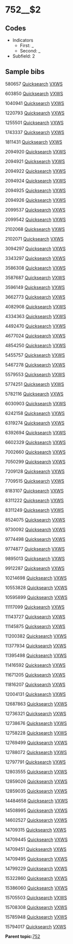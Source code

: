 # 752\_\_$2

## Codes

-   Indicators
    -   First: \_
    -   Second: \_
-   Subfield: 2

## Sample bibs

580657 [Quicksearch](https://search.library.yale.edu/catalog/580657) [VXWS](http://prodorbis.library.yale.edu:7014/vxws/GetHoldingsService?bibId=580657)

603850 [Quicksearch](https://search.library.yale.edu/catalog/603850) [VXWS](http://prodorbis.library.yale.edu:7014/vxws/GetHoldingsService?bibId=603850)

1040941 [Quicksearch](https://search.library.yale.edu/catalog/1040941) [VXWS](http://prodorbis.library.yale.edu:7014/vxws/GetHoldingsService?bibId=1040941)

1220793 [Quicksearch](https://search.library.yale.edu/catalog/1220793) [VXWS](http://prodorbis.library.yale.edu:7014/vxws/GetHoldingsService?bibId=1220793)

1255501 [Quicksearch](https://search.library.yale.edu/catalog/1255501) [VXWS](http://prodorbis.library.yale.edu:7014/vxws/GetHoldingsService?bibId=1255501)

1743337 [Quicksearch](https://search.library.yale.edu/catalog/1743337) [VXWS](http://prodorbis.library.yale.edu:7014/vxws/GetHoldingsService?bibId=1743337)

1811431 [Quicksearch](https://search.library.yale.edu/catalog/1811431) [VXWS](http://prodorbis.library.yale.edu:7014/vxws/GetHoldingsService?bibId=1811431)

2094920 [Quicksearch](https://search.library.yale.edu/catalog/2094920) [VXWS](http://prodorbis.library.yale.edu:7014/vxws/GetHoldingsService?bibId=2094920)

2094921 [Quicksearch](https://search.library.yale.edu/catalog/2094921) [VXWS](http://prodorbis.library.yale.edu:7014/vxws/GetHoldingsService?bibId=2094921)

2094922 [Quicksearch](https://search.library.yale.edu/catalog/2094922) [VXWS](http://prodorbis.library.yale.edu:7014/vxws/GetHoldingsService?bibId=2094922)

2094924 [Quicksearch](https://search.library.yale.edu/catalog/2094924) [VXWS](http://prodorbis.library.yale.edu:7014/vxws/GetHoldingsService?bibId=2094924)

2094925 [Quicksearch](https://search.library.yale.edu/catalog/2094925) [VXWS](http://prodorbis.library.yale.edu:7014/vxws/GetHoldingsService?bibId=2094925)

2094926 [Quicksearch](https://search.library.yale.edu/catalog/2094926) [VXWS](http://prodorbis.library.yale.edu:7014/vxws/GetHoldingsService?bibId=2094926)

2099537 [Quicksearch](https://search.library.yale.edu/catalog/2099537) [VXWS](http://prodorbis.library.yale.edu:7014/vxws/GetHoldingsService?bibId=2099537)

2099542 [Quicksearch](https://search.library.yale.edu/catalog/2099542) [VXWS](http://prodorbis.library.yale.edu:7014/vxws/GetHoldingsService?bibId=2099542)

2102068 [Quicksearch](https://search.library.yale.edu/catalog/2102068) [VXWS](http://prodorbis.library.yale.edu:7014/vxws/GetHoldingsService?bibId=2102068)

2102071 [Quicksearch](https://search.library.yale.edu/catalog/2102071) [VXWS](http://prodorbis.library.yale.edu:7014/vxws/GetHoldingsService?bibId=2102071)

3094297 [Quicksearch](https://search.library.yale.edu/catalog/3094297) [VXWS](http://prodorbis.library.yale.edu:7014/vxws/GetHoldingsService?bibId=3094297)

3343297 [Quicksearch](https://search.library.yale.edu/catalog/3343297) [VXWS](http://prodorbis.library.yale.edu:7014/vxws/GetHoldingsService?bibId=3343297)

3586308 [Quicksearch](https://search.library.yale.edu/catalog/3586308) [VXWS](http://prodorbis.library.yale.edu:7014/vxws/GetHoldingsService?bibId=3586308)

3587687 [Quicksearch](https://search.library.yale.edu/catalog/3587687) [VXWS](http://prodorbis.library.yale.edu:7014/vxws/GetHoldingsService?bibId=3587687)

3596149 [Quicksearch](https://search.library.yale.edu/catalog/3596149) [VXWS](http://prodorbis.library.yale.edu:7014/vxws/GetHoldingsService?bibId=3596149)

3662773 [Quicksearch](https://search.library.yale.edu/catalog/3662773) [VXWS](http://prodorbis.library.yale.edu:7014/vxws/GetHoldingsService?bibId=3662773)

4082908 [Quicksearch](https://search.library.yale.edu/catalog/4082908) [VXWS](http://prodorbis.library.yale.edu:7014/vxws/GetHoldingsService?bibId=4082908)

4334363 [Quicksearch](https://search.library.yale.edu/catalog/4334363) [VXWS](http://prodorbis.library.yale.edu:7014/vxws/GetHoldingsService?bibId=4334363)

4492470 [Quicksearch](https://search.library.yale.edu/catalog/4492470) [VXWS](http://prodorbis.library.yale.edu:7014/vxws/GetHoldingsService?bibId=4492470)

4677024 [Quicksearch](https://search.library.yale.edu/catalog/4677024) [VXWS](http://prodorbis.library.yale.edu:7014/vxws/GetHoldingsService?bibId=4677024)

4854250 [Quicksearch](https://search.library.yale.edu/catalog/4854250) [VXWS](http://prodorbis.library.yale.edu:7014/vxws/GetHoldingsService?bibId=4854250)

5455757 [Quicksearch](https://search.library.yale.edu/catalog/5455757) [VXWS](http://prodorbis.library.yale.edu:7014/vxws/GetHoldingsService?bibId=5455757)

5467278 [Quicksearch](https://search.library.yale.edu/catalog/5467278) [VXWS](http://prodorbis.library.yale.edu:7014/vxws/GetHoldingsService?bibId=5467278)

5579553 [Quicksearch](https://search.library.yale.edu/catalog/5579553) [VXWS](http://prodorbis.library.yale.edu:7014/vxws/GetHoldingsService?bibId=5579553)

5774251 [Quicksearch](https://search.library.yale.edu/catalog/5774251) [VXWS](http://prodorbis.library.yale.edu:7014/vxws/GetHoldingsService?bibId=5774251)

5782116 [Quicksearch](https://search.library.yale.edu/catalog/5782116) [VXWS](http://prodorbis.library.yale.edu:7014/vxws/GetHoldingsService?bibId=5782116)

6030903 [Quicksearch](https://search.library.yale.edu/catalog/6030903) [VXWS](http://prodorbis.library.yale.edu:7014/vxws/GetHoldingsService?bibId=6030903)

6242158 [Quicksearch](https://search.library.yale.edu/catalog/6242158) [VXWS](http://prodorbis.library.yale.edu:7014/vxws/GetHoldingsService?bibId=6242158)

6319274 [Quicksearch](https://search.library.yale.edu/catalog/6319274) [VXWS](http://prodorbis.library.yale.edu:7014/vxws/GetHoldingsService?bibId=6319274)

6392694 [Quicksearch](https://search.library.yale.edu/catalog/6392694) [VXWS](http://prodorbis.library.yale.edu:7014/vxws/GetHoldingsService?bibId=6392694)

6602329 [Quicksearch](https://search.library.yale.edu/catalog/6602329) [VXWS](http://prodorbis.library.yale.edu:7014/vxws/GetHoldingsService?bibId=6602329)

7002660 [Quicksearch](https://search.library.yale.edu/catalog/7002660) [VXWS](http://prodorbis.library.yale.edu:7014/vxws/GetHoldingsService?bibId=7002660)

7050299 [Quicksearch](https://search.library.yale.edu/catalog/7050299) [VXWS](http://prodorbis.library.yale.edu:7014/vxws/GetHoldingsService?bibId=7050299)

7209128 [Quicksearch](https://search.library.yale.edu/catalog/7209128) [VXWS](http://prodorbis.library.yale.edu:7014/vxws/GetHoldingsService?bibId=7209128)

7709515 [Quicksearch](https://search.library.yale.edu/catalog/7709515) [VXWS](http://prodorbis.library.yale.edu:7014/vxws/GetHoldingsService?bibId=7709515)

8183107 [Quicksearch](https://search.library.yale.edu/catalog/8183107) [VXWS](http://prodorbis.library.yale.edu:7014/vxws/GetHoldingsService?bibId=8183107)

8311222 [Quicksearch](https://search.library.yale.edu/catalog/8311222) [VXWS](http://prodorbis.library.yale.edu:7014/vxws/GetHoldingsService?bibId=8311222)

8311249 [Quicksearch](https://search.library.yale.edu/catalog/8311249) [VXWS](http://prodorbis.library.yale.edu:7014/vxws/GetHoldingsService?bibId=8311249)

8524075 [Quicksearch](https://search.library.yale.edu/catalog/8524075) [VXWS](http://prodorbis.library.yale.edu:7014/vxws/GetHoldingsService?bibId=8524075)

9730092 [Quicksearch](https://search.library.yale.edu/catalog/9730092) [VXWS](http://prodorbis.library.yale.edu:7014/vxws/GetHoldingsService?bibId=9730092)

9774498 [Quicksearch](https://search.library.yale.edu/catalog/9774498) [VXWS](http://prodorbis.library.yale.edu:7014/vxws/GetHoldingsService?bibId=9774498)

9774877 [Quicksearch](https://search.library.yale.edu/catalog/9774877) [VXWS](http://prodorbis.library.yale.edu:7014/vxws/GetHoldingsService?bibId=9774877)

9895013 [Quicksearch](https://search.library.yale.edu/catalog/9895013) [VXWS](http://prodorbis.library.yale.edu:7014/vxws/GetHoldingsService?bibId=9895013)

9912287 [Quicksearch](https://search.library.yale.edu/catalog/9912287) [VXWS](http://prodorbis.library.yale.edu:7014/vxws/GetHoldingsService?bibId=9912287)

10214698 [Quicksearch](https://search.library.yale.edu/catalog/10214698) [VXWS](http://prodorbis.library.yale.edu:7014/vxws/GetHoldingsService?bibId=10214698)

10553828 [Quicksearch](https://search.library.yale.edu/catalog/10553828) [VXWS](http://prodorbis.library.yale.edu:7014/vxws/GetHoldingsService?bibId=10553828)

10595899 [Quicksearch](https://search.library.yale.edu/catalog/10595899) [VXWS](http://prodorbis.library.yale.edu:7014/vxws/GetHoldingsService?bibId=10595899)

11117099 [Quicksearch](https://search.library.yale.edu/catalog/11117099) [VXWS](http://prodorbis.library.yale.edu:7014/vxws/GetHoldingsService?bibId=11117099)

11143727 [Quicksearch](https://search.library.yale.edu/catalog/11143727) [VXWS](http://prodorbis.library.yale.edu:7014/vxws/GetHoldingsService?bibId=11143727)

11145875 [Quicksearch](https://search.library.yale.edu/catalog/11145875) [VXWS](http://prodorbis.library.yale.edu:7014/vxws/GetHoldingsService?bibId=11145875)

11200382 [Quicksearch](https://search.library.yale.edu/catalog/11200382) [VXWS](http://prodorbis.library.yale.edu:7014/vxws/GetHoldingsService?bibId=11200382)

11377934 [Quicksearch](https://search.library.yale.edu/catalog/11377934) [VXWS](http://prodorbis.library.yale.edu:7014/vxws/GetHoldingsService?bibId=11377934)

11395498 [Quicksearch](https://search.library.yale.edu/catalog/11395498) [VXWS](http://prodorbis.library.yale.edu:7014/vxws/GetHoldingsService?bibId=11395498)

11416592 [Quicksearch](https://search.library.yale.edu/catalog/11416592) [VXWS](http://prodorbis.library.yale.edu:7014/vxws/GetHoldingsService?bibId=11416592)

11671205 [Quicksearch](https://search.library.yale.edu/catalog/11671205) [VXWS](http://prodorbis.library.yale.edu:7014/vxws/GetHoldingsService?bibId=11671205)

11816207 [Quicksearch](https://search.library.yale.edu/catalog/11816207) [VXWS](http://prodorbis.library.yale.edu:7014/vxws/GetHoldingsService?bibId=11816207)

12004131 [Quicksearch](https://search.library.yale.edu/catalog/12004131) [VXWS](http://prodorbis.library.yale.edu:7014/vxws/GetHoldingsService?bibId=12004131)

12687863 [Quicksearch](https://search.library.yale.edu/catalog/12687863) [VXWS](http://prodorbis.library.yale.edu:7014/vxws/GetHoldingsService?bibId=12687863)

12736321 [Quicksearch](https://search.library.yale.edu/catalog/12736321) [VXWS](http://prodorbis.library.yale.edu:7014/vxws/GetHoldingsService?bibId=12736321)

12738676 [Quicksearch](https://search.library.yale.edu/catalog/12738676) [VXWS](http://prodorbis.library.yale.edu:7014/vxws/GetHoldingsService?bibId=12738676)

12758228 [Quicksearch](https://search.library.yale.edu/catalog/12758228) [VXWS](http://prodorbis.library.yale.edu:7014/vxws/GetHoldingsService?bibId=12758228)

12769499 [Quicksearch](https://search.library.yale.edu/catalog/12769499) [VXWS](http://prodorbis.library.yale.edu:7014/vxws/GetHoldingsService?bibId=12769499)

12788072 [Quicksearch](https://search.library.yale.edu/catalog/12788072) [VXWS](http://prodorbis.library.yale.edu:7014/vxws/GetHoldingsService?bibId=12788072)

12797791 [Quicksearch](https://search.library.yale.edu/catalog/12797791) [VXWS](http://prodorbis.library.yale.edu:7014/vxws/GetHoldingsService?bibId=12797791)

12803555 [Quicksearch](https://search.library.yale.edu/catalog/12803555) [VXWS](http://prodorbis.library.yale.edu:7014/vxws/GetHoldingsService?bibId=12803555)

12859026 [Quicksearch](https://search.library.yale.edu/catalog/12859026) [VXWS](http://prodorbis.library.yale.edu:7014/vxws/GetHoldingsService?bibId=12859026)

12859035 [Quicksearch](https://search.library.yale.edu/catalog/12859035) [VXWS](http://prodorbis.library.yale.edu:7014/vxws/GetHoldingsService?bibId=12859035)

14484658 [Quicksearch](https://search.library.yale.edu/catalog/14484658) [VXWS](http://prodorbis.library.yale.edu:7014/vxws/GetHoldingsService?bibId=14484658)

14508995 [Quicksearch](https://search.library.yale.edu/catalog/14508995) [VXWS](http://prodorbis.library.yale.edu:7014/vxws/GetHoldingsService?bibId=14508995)

14602527 [Quicksearch](https://search.library.yale.edu/catalog/14602527) [VXWS](http://prodorbis.library.yale.edu:7014/vxws/GetHoldingsService?bibId=14602527)

14709315 [Quicksearch](https://search.library.yale.edu/catalog/14709315) [VXWS](http://prodorbis.library.yale.edu:7014/vxws/GetHoldingsService?bibId=14709315)

14709445 [Quicksearch](https://search.library.yale.edu/catalog/14709445) [VXWS](http://prodorbis.library.yale.edu:7014/vxws/GetHoldingsService?bibId=14709445)

14709451 [Quicksearch](https://search.library.yale.edu/catalog/14709451) [VXWS](http://prodorbis.library.yale.edu:7014/vxws/GetHoldingsService?bibId=14709451)

14709495 [Quicksearch](https://search.library.yale.edu/catalog/14709495) [VXWS](http://prodorbis.library.yale.edu:7014/vxws/GetHoldingsService?bibId=14709495)

14799229 [Quicksearch](https://search.library.yale.edu/catalog/14799229) [VXWS](http://prodorbis.library.yale.edu:7014/vxws/GetHoldingsService?bibId=14799229)

15322860 [Quicksearch](https://search.library.yale.edu/catalog/15322860) [VXWS](http://prodorbis.library.yale.edu:7014/vxws/GetHoldingsService?bibId=15322860)

15386060 [Quicksearch](https://search.library.yale.edu/catalog/15386060) [VXWS](http://prodorbis.library.yale.edu:7014/vxws/GetHoldingsService?bibId=15386060)

15705503 [Quicksearch](https://search.library.yale.edu/catalog/15705503) [VXWS](http://prodorbis.library.yale.edu:7014/vxws/GetHoldingsService?bibId=15705503)

15708308 [Quicksearch](https://search.library.yale.edu/catalog/15708308) [VXWS](http://prodorbis.library.yale.edu:7014/vxws/GetHoldingsService?bibId=15708308)

15785948 [Quicksearch](https://search.library.yale.edu/catalog/15785948) [VXWS](http://prodorbis.library.yale.edu:7014/vxws/GetHoldingsService?bibId=15785948)

15794017 [Quicksearch](https://search.library.yale.edu/catalog/15794017) [VXWS](http://prodorbis.library.yale.edu:7014/vxws/GetHoldingsService?bibId=15794017)

**Parent topic:**[752](../../tags/752/752.md)

